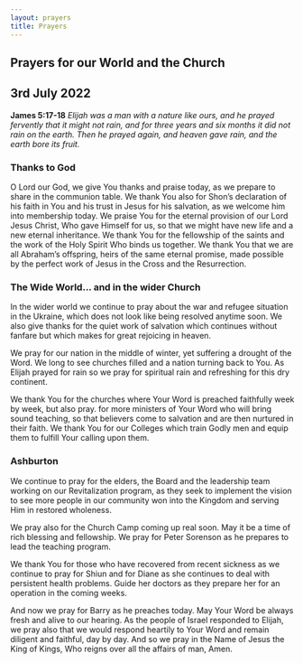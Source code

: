 ```yaml
---
layout: prayers
title: Prayers
---
```

## Prayers for our World and the Church

## 3rd July 2022

__James 5:17-18__ 
_Elijah was a man with a nature like ours, and he prayed fervently that it might not rain, and for three years and six months it did not rain on the earth. Then he prayed again, and heaven gave rain, and the earth bore its fruit._

### Thanks to God
O Lord our God, we give You thanks and praise today, as we prepare to share in the communion table. We thank You also for Shon’s declaration of his faith in You and his trust in Jesus for his salvation, as we welcome him into membership today. We praise You for the eternal provision of our Lord Jesus Christ, Who gave Himself for us, so that we might have new life and a new eternal inheritance. We thank You for the fellowship of the saints and the work of the Holy Spirit Who binds us together. We thank You that we are all Abraham’s offspring, heirs of the same eternal promise, made possible by the perfect work of Jesus in the Cross and the Resurrection.

### The Wide World... and in the wider Church
In the wider world we continue to pray about the war and refugee situation in the Ukraine, which does not look like being resolved anytime soon. We also give thanks for the quiet work of salvation which continues without fanfare but which makes for great rejoicing in heaven.

We pray for our nation in the middle of winter, yet suffering a drought of the Word. We long to see churches filled and a nation turning back to You. As Elijah prayed for rain so we pray for spiritual rain and refreshing for this dry continent.

We thank You for the churches where Your Word is preached faithfully week by week, but also pray. for more ministers of Your Word who will bring sound teaching, so that believers come to salvation and are then nurtured in their faith. We thank You for our Colleges which train Godly men and equip them to fulfill Your calling upon them.

### Ashburton
We continue to pray for the elders, the Board and the leadership team working on our Revitalization program, as they seek to implement the vision to see more people in our community won into the Kingdom and serving Him in restored wholeness.

We pray also for the Church Camp coming up real soon. May it be a time of rich blessing and fellowship. We pray for Peter Sorenson as he prepares to lead the teaching program.

We thank You for those who have recovered from recent sickness as we continue to pray for Shiun and for Diane as she continues to deal with persistent health problems. Guide her doctors as they prepare her for an operation in the coming weeks.

And now we pray for Barry as he preaches today. May Your Word be always fresh and alive to our hearing. As the people of Israel responded to Elijah, we pray also that we would respond heartily to Your Word and remain diligent and faithful, day by day. And so we pray in the Name of Jesus the King of Kings, Who reigns over all the affairs of man, Amen.
